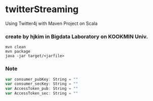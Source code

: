 # twitterStreaming
Using Twitter4j with Maven Project on Scala

### create by hjkim in Bigdata Laboratory on KOOKMIN Univ.
```shell
mvn clean
mvn package
java -jar target/<jarfile>
```

### Note
```scala
var consumer_pubKey: String = "" 
var consumer_secKey: String = ""
var AccessToken_pub: String = ""
var AccessToken_sec: String = ""
```
